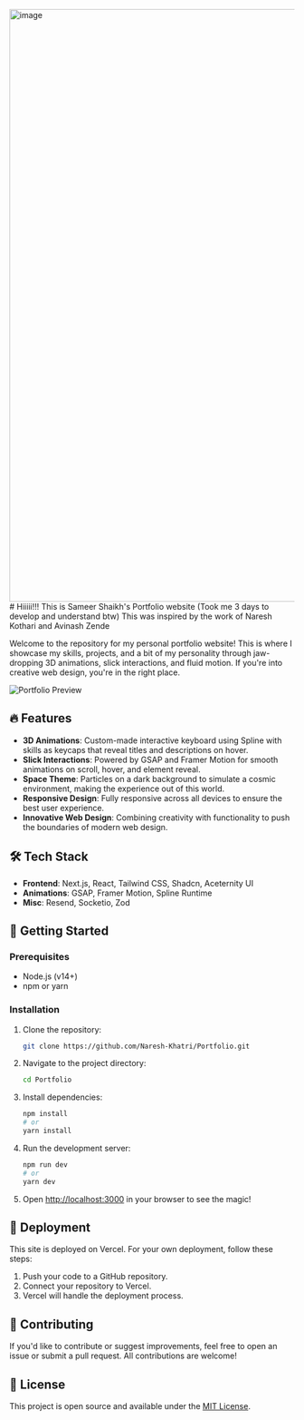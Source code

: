 <img width="1914" height="1045" alt="image" src="/my-projects/medpred.png" /># Hiiiii!!!
This is Sameer Shaikh's Portfolio website (Took me 3 days to develop and understand btw)
This was inspired by the work of Naresh Kothari and Avinash Zende


Welcome to the repository for my personal portfolio website! This is where I showcase my skills, projects, and a bit of my personality through jaw-dropping 3D animations, slick interactions, and fluid motion. If you're into creative web design, you're in the right place.

![Portfolio Preview](https://portfolio-bczibb9rm-sameers-projects-b9e6e719.vercel.app/)

## 🔥 Features

- **3D Animations**: Custom-made interactive keyboard using Spline with skills as keycaps that reveal titles and descriptions on hover.
- **Slick Interactions**: Powered by GSAP and Framer Motion for smooth animations on scroll, hover, and element reveal.
- **Space Theme**: Particles on a dark background to simulate a cosmic environment, making the experience out of this world.
- **Responsive Design**: Fully responsive across all devices to ensure the best user experience.
- **Innovative Web Design**: Combining creativity with functionality to push the boundaries of modern web design.

## 🛠️ Tech Stack

- **Frontend**: Next.js, React, Tailwind CSS, Shadcn, Aceternity UI
- **Animations**: GSAP, Framer Motion, Spline Runtime
- **Misc**: Resend, Socketio, Zod

## 🚀 Getting Started

### Prerequisites

- Node.js (v14+)
- npm or yarn

### Installation

1. Clone the repository:

    ```bash
    git clone https://github.com/Naresh-Khatri/Portfolio.git
    ```

2. Navigate to the project directory:

    ```bash
    cd Portfolio
    ```

3. Install dependencies:

    ```bash
    npm install
    # or
    yarn install
    ```

4. Run the development server:

    ```bash
    npm run dev
    # or
    yarn dev
    ```

5. Open [http://localhost:3000](http://localhost:3000) in your browser to see the magic!

## 🚀 Deployment

This site is deployed on Vercel. For your own deployment, follow these steps:

1. Push your code to a GitHub repository.
2. Connect your repository to Vercel.
3. Vercel will handle the deployment process.

## 🤝 Contributing

If you'd like to contribute or suggest improvements, feel free to open an issue or submit a pull request. All contributions are welcome!

## 📄 License

This project is open source and available under the [MIT License](LICENSE).
